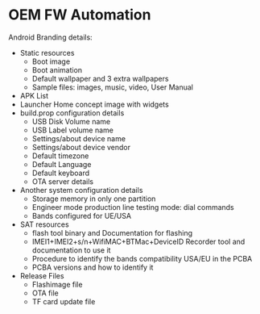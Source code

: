 # OEM FW Automation
Android Branding details:
- Static resources
  - Boot image
  - Boot animation
  - Default wallpaper and 3 extra wallpapers
  - Sample files: images, music, video, User Manual
- APK List
- Launcher Home concept image with widgets 
- build.prop configuration details
  - USB Disk Volume name
  - USB Label volume name
  - Settings/about device name
  - Settings/about device vendor
  - Default timezone
  - Default Language
  - Default keyboard
  - OTA server details
- Another system configuration details
  - Storage memory in only one partition
  - Engineer mode production line testing mode: dial commands
  - Bands configured for UE/USA
- SAT resources
  - flash tool binary and Documentation for flashing
  - IMEI1+IMEI2+s/n+WifiMAC+BTMac+DeviceID Recorder tool and documentation to use it
  - Procedure to identify the bands compatibility USA/EU in the PCBA
  - PCBA versions and how to identify it
- Release Files
  - Flashimage file
  - OTA file
  - TF card update file
